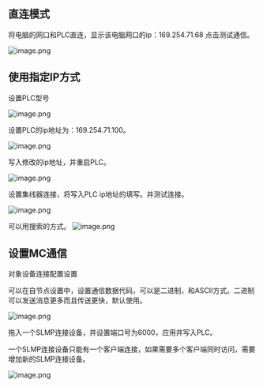 ## 直连模式

将电脑的网口和PLC直连，显示该电脑网口的ip：169.254.71.68
点击测试通信。

![image.png](https://assets.happtim.com/image/n3dc/202405081756791.png)

## 使用指定IP方式

设置PLC型号

![image.png](https://assets.happtim.com/image/n3dc/202405081800525.png)

设置PLC的ip地址为：169.254.71.100。

![image.png](https://assets.happtim.com/image/n3dc/202405081801895.png)

写入修改的ip地址，并重启PLC。

![image.png](https://assets.happtim.com/image/n3dc/202405081805087.png)

设置集线器连接，将写入PLC ip地址的填写。并测试连接。

![image.png](https://assets.happtim.com/image/n3dc/202405081807119.png)

可以用搜索的方式。
![image.png](https://assets.happtim.com/image/n3dc/202405081808260.png)

## 设置MC通信

对象设备连接配置设置

可以在自节点设置中，设置通信数据代码，可以是二进制，和ASCII方式。二进制可以发送消息更多而且传送更快，默认使用。

![image.png](https://assets.happtim.com/image/n3dc/202405081818933.png)

拖入一个SLMP连接设备，并设置端口号为6000，应用并写入PLC。

一个SLMP连接设备只能有一个客户端连接，如果需要多个客户端同时访问，需要增加新的SLMP连接设备。

![image.png](https://assets.happtim.com/image/n3dc/202405081819365.png)

